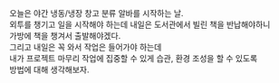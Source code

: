 오늘은 야간 냉동/냉장 창고 분류 알바를 시작하는 날. <br>
외투를 챙기고 일을 시작해야 하는데 내일은 도서관에서 빌린 책을 반납해야하니 <br>
가방에 책을 챙겨서 출발해야겠다. <br>
그리고 내일은 꼭 와서 작업은 들어가야 하는데 <br>
내가 프로젝트 마무리 작업에 집중할 수 있게 습관, 환경 조성을 할 수 있도록 <br>
방법에 대해 생각해보자. <br>
